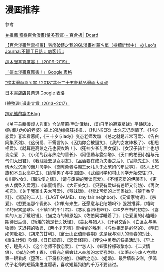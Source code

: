 # 漫画推荐

参考

[＃推薦 韓泰百合漫畫(量多有雷) - 百合板 | Dcard](https://www.dcard.tw/f/girlslove/p/230184469)

[【百合漫畫無雷推薦】宅度破錶之我的GL漫畫推薦名單（持續新增中） @ Leo's Journal:不鐵Ｔ日誌 :: 痞客邦 ::](https://leo96628.pixnet.net/blog/post/456501038-%E3%80%90%E7%99%BE%E5%90%88%E6%BC%AB%E7%95%AB%E7%84%A1%E9%9B%B7%E6%8E%A8%E8%96%A6%E3%80%91%E5%AE%85%E5%BA%A6%E7%A0%B4%E9%8C%B6%E4%B9%8B%E6%88%91%E7%9A%84gl%E6%BC%AB%E7%95%AB)

[這本漫畫真厲害！（2006-2019）](https://lanqi8253.pixnet.net/blog/post/155831018)

[「這本漫畫真厲害！」Google 表格](https://docs.google.com/spreadsheets/d/1sbVxSFbzN645O--Sp35QhRp0Pf4wKElyBChHJehPuHg/edit?usp=sharing)

[“这本漫画真厉害！2018”共计二十五部精品漫画大盘点](https://zhuanlan.zhihu.com/p/32661291)

[日本書店店員票選 Google 表格](https://docs.google.com/spreadsheets/d/1I4nGq4L5-1XW19z6YTqvnQnVpZic8ndpcNHgLe6PE8g/edit?usp=sharing)

[[總整理] 漫畫大賞（2013~2017）](https://lanqi8253.pixnet.net/blog/post/196010658)

[趴趴熊的窩のBlog](https://lanqi8253.pixnet.net/blog)


《关于前辈很烦人的事》合法萝莉(手动滑稽)，《町田里的寂寞星球》平静恬淡，《防御力为0的老婆》被上的边缘疯狂找操、，《HUNGER》太久忘记剧情了、《14岁恋爱》喜欢看暮间，《三十岁与lady》变态老师发糖、《总之就是非常可爱》、《告白简集系列》、《这份爱、不需言传》、《因为你会被逗笑》、《我的女友棒极了》、《相思相爱》、《就算是高岭之花也要攻略！》、《死神少爷与黑女僕》、《女汉子骑士上也想谈恋爱！》、《小弟的我与热恋的番长》、《阿德勒与露奈塔》、《无口的柏田小姐与元气们太田君》、《我没脸去见女朋友》、《品酒要在成为夫妻之后》、《官能先生》、《感情太过沉重的面井同学》、《面瘫勇者与魔王女儿关于史莱姆的那些事》、《路人上班族和不良女高中生》、《绝望男子与中国娘》、《武藏同学和村山同学开始交往了》、《川柳少女》、《魔法使之嫁》、《请与废柴的我谈恋爱》、《不懂恋爱的伊藤君》、《更衣人偶坠入爱河》、《笨蛋情侣》、《大正处女》、《只要有爱纵有差距又何妨》、《再次初恋》、《关于我家丈夫太可爱》、《辣妹饭》、《想让可爱的上司困扰》、《狼于香辛料》、《渐渐的二人》、《LAST GAME》、《my fair neighbor》、《天堂家物语》、《杀爱》、《想要追那个背影》、《如果有来生，还愿意与我结婚吗?》强烈推荐，《椿町里的寂寞星球》、《小镇里的千叶君》、《恋爱喜剧(物理)》、《30岁左右的初恋》、《喜欢的人忘了戴眼镜》、《猫之寺的知恩姐》、《佐伯同学睡着了》、《恋爱里的小瞌睡》期待日后谈、《矫羞的她是长头妖怪》、《美女与猎人》、《汗皂交香》、《白圣女与黑牧师》这迟钝的牧师、《两小复无猜》青梅党的胜利、《与你相爱是必然的》、《明日如何赴死》、《胡来的甘利》、《富士山正值青春期》这是我与别人的青春的对比、《重生计划》吹爆、《日日蝶蝶》、《恋爱怪谈》、《传说中勇者的结婚活动》、《早上好，睡美人》、《这个老师不教恋爱》、《**恋人》、《蜂蜜柠檬碳酸水》、《二货情侣》、《海边的紫丁香》、《看完之后会让人害羞的恋爱喜剧》、《坠落Jk与废人老师》第一眼看成〈堕落〉、《下将棋的他》、《婚后之恋》、《姐婚》、最后墙裂安利，伊鸣优子老师的短篇集甜度爆表，喜欢短篇狗粮的千万不要错过。
